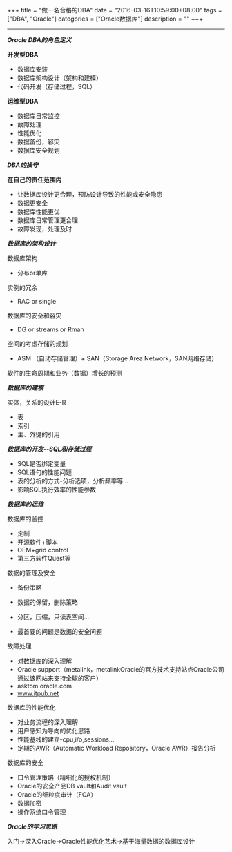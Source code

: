 +++
title = "做一名合格的DBA"
date = "2016-03-16T10:59:00+08:00"
tags = ["DBA", "Oracle"]
categories = ["Oracle数据库"]
description = ""
+++

------

***Oracle DBA的角色定义***

**开发型DBA**

- 数据库安装
- 数据库架构设计（架构和建模）
- 代码开发（存储过程，SQL）

**运维型DBA**

- 数据库日常监控
- 故障处理
- 性能优化
- 数据备份，容灾
- 数据库安全规划

***DBA的操守***

**在自己的责任范围内**

- 让数据库设计更合理，预防设计导致的性能或安全隐患
- 数据更安全
- 数据库性能更优
- 数据库日常管理更合理
- 故障发现，处理及时

***数据库的架构设计***

数据库架构

- 分布or单库

实例的冗余

- RAC or single

数据库的安全和容灾

- DG or streams or Rman

空间的考虑存储的规划

- ASM （自动存储管理）+ SAN（Storage Area Network，SAN网络存储）

软件的生命周期和业务（数据）增长的预测

***数据库的建模***

实体，关系的设计E-R

- 表
- 索引
- 主、外键的引用

***数据库的开发--SQL和存储过程***

- SQL是否绑定变量
- SQL语句的性能问题
- 表的分析的方式-分析选项，分析频率等...
- 影响SQL执行效率的性能参数



<!--more-->

***数据库的运维***

数据库的监控

- 定制
- 开源软件+脚本
- OEM+grid control
- 第三方软件Quest等

数据的管理及安全

- 备份策略
- 数据的保留，删除策略
- 分区，压缩，只读表空间...


- 最首要的问题是数据的安全问题

故障处理

- 对数据库的深入理解
- Oracle support（metalink，metalinkOracle的官方技术支持站点Oracle公司通过该网站来支持全球的客户）
- asktom.oracle.com
- www.itpub.net

数据库的性能优化

- 对业务流程的深入理解
- 用户感知为导向的优化思路
- 性能基线的建立-cpu,i/o,sessions...
- 定期的AWR（Automatic Workload Repository，Oracle AWR）报告分析

数据库的安全

- 口令管理策略（精细化的授权机制）
- Oracle的安全产品DB vault和Audit vault
- Oracle的细粒度审计（FGA）
- 数据加密
- 操作系统口令管理

***Oracle的学习思路***

入门->深入Oracle->Oracle性能优化艺术->基于海量数据的数据库设计